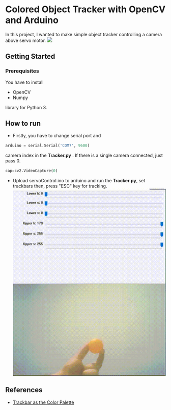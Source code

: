 # Colored Object Tracker with OpenCV and Arduino

In this project, I wanted to make simple object tracker controlling a camera above servo motor.
![](src/tracker.gif)

## Getting Started


### Prerequisites

You have to install
* OpenCV
* Numpy

library for Python 3.


## How to run
* Firstly, you have to change serial port and
```python
arduino = serial.Serial('COM7', 9600)
```
camera index in the **Tracker.py** .  If there is a single camera connected, just pass 0.
```python
cap=cv2.VideoCapture(0)
```
* Upload servoControl.ino to arduino and run the **Tracker.py**, set trackbars then, press "ESC" key for tracking.
![](src/hsv-trackbars.gif)


## References
* [Trackbar as the Color Palette](https://opencv-python-tutroals.readthedocs.io/en/latest/py_tutorials/py_gui/py_trackbar/py_trackbar.html)
